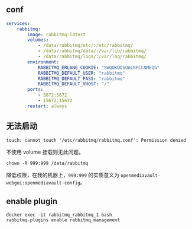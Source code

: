 ## conf

``` yml
services:
    rabbitmq:
        image: rabbitmq:latest
        volumes:
            - /data/rabbitmq/etc/:/etc/rabbitmq/
            - /data/rabbitmq/data/:/var/lib/rabbitmq/
            - /data/rabbitmq/logs/:/var/log/rabbitmq/
        environment:
            RABBITMQ_ERLANG_COOKIE: "SWQOKODSQALRPCLNMEQG"
            RABBITMQ_DEFAULT_USER: "rabbitmq"
            RABBITMQ_DEFAULT_PASS: "rabbitmq"
            RABBITMQ_DEFAULT_VHOST: "/"
        ports:
            - 5672:5672
            - 15672:15672
        restart: always
```

## 无法启动

``` shell
touch: cannot touch '/etc/rabbitmq/rabbitmq.conf': Permission denied
```

不使用 volume 挂载则无此问题。

``` shell
chown -R 999:999 /data/rabbitmq
```

降低权限，在我的机器上，`999:999` 的实质意义为 `openmediavault-webgui:openmediavault-config`。

## enable plugin

``` shell
docker exec -it rabbitmq_rabbitmq_1 bash
rabbitmq-plugins enable rabbitmq_management
```
